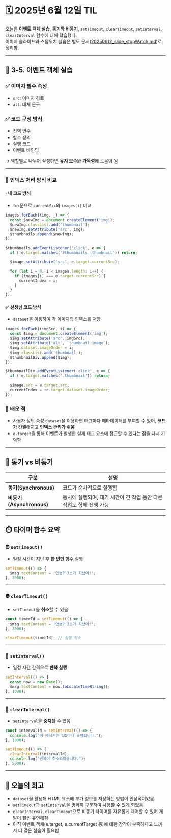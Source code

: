 
# 🗓️ 2025년 6월 12일 TIL

오늘은 **이벤트 객체 실습**, **동기와 비동기**, `setTimeout`, `clearTimeout`, `setInterval`, `clearInterval` 함수에 대해 학습했다.  
이미지 슬라이드와 스탑워치 실습은 별도 문서([20250612_slide_stopWatch.md](./20250612_slide_stopWatch.md))로 정리함.

---

## 📸 3-5. 이벤트 객체 실습

### ✅ 이미지 필수 속성
- `src`: 이미지 경로
- `alt`: 대체 문구

### ✅ 코드 구성 방식
- 전역 변수
- 함수 정의
- 실행 코드
- 이벤트 바인딩

→ 역할별로 나누어 작성하면 **유지 보수**와 **가독성**에 도움이 됨

---

### 🔁 인덱스 처리 방식 비교

#### ▫️ 내 코드 방식
- `for`문으로 `currentSrc`와 `images[i]` 비교
```js
images.forEach((img, _) => {
  const $newImg = document.createElement('img');
  $newImg.classList.add('thumbnail');
  $newImg.setAttribute('src', img);
  $thumbnails.append($newImg);
});

$thumbnails.addEventListener('click', e => {
  if (!e.target.matches('#thumbnails .thumbnail')) return;

  $image.setAttribute('src', e.target.currentSrc);

  for (let i = 0; i < images.length; i++) {
    if (images[i] === e.target.currentSrc) {
      currentIndex = i;
    }
  }
});
````

#### ✅ 선생님 코드 방식

* `dataset`을 이용하여 각 이미지의 인덱스를 저장

```js
images.forEach((imgSrc, i) => {
  const $img = document.createElement('img');
  $img.setAttribute('src', imgSrc);
  $img.setAttribute('alt', `thumbnail image`);
  $img.dataset.imageOrder = i;
  $img.classList.add('thumbnail');
  $thumbnailDiv.append($img);
});

$thumbnailDiv.addEventListener('click', e => {
  if (!e.target.matches('.thumbnail')) return;

  $image.src = e.target.src;
  currentIndex = +e.target.dataset.imageOrder;
});
```

### 🎯 배운 점

* 사용자 정의 속성 `dataset`을 이용하면 태그마다 메타데이터를 부여할 수 있어, **코드가 간결**해지고 **인덱스 관리가 쉬움**
* `e.target`을 통해 이벤트가 발생한 실제 태그 요소에 접근할 수 있다는 점을 다시 기억함

---

## 🔄 동기 vs 비동기

| 구분                    | 설명                                       |
| --------------------- | ---------------------------------------- |
| **동기(Synchronous)**   | 코드가 순차적으로 실행됨                            |
| **비동기(Asynchronous)** | 동시에 실행되며, 대기 시간이 긴 작업 동안 다른 작업도 함께 진행 가능 |

---

## ⏱️ 타이머 함수 요약

### ⏰ `setTimeout()`

* 일정 시간이 지난 후 **한 번만** 함수 실행

```js
setTimeout(() => {
  $msg.textContent = '안뇽? 3초가 지났어!';
}, 3000);
```

---

### ⛔ `clearTimeout()`

* `setTimeout`을 **취소**할 수 있음

```js
const timerId = setTimeout(() => {
  $msg.textContent = '안뇽? 3초가 지났어!';
}, 3000);

clearTimeout(timerId); // 실행 취소
```

---

### 🔁 `setInterval()`

* 일정 시간 간격으로 **반복 실행**

```js
setInterval(() => {
  const now = new Date();
  $msg.textContent = now.toLocaleTimeString();
}, 1000);
```

---

### 🛑 `clearInterval()`

* `setInterval`을 **중지**할 수 있음

```js
const intervalId = setInterval(() => {
  console.log("이 메시지는 1초마다 출력됩니다.");
}, 1000);

setTimeout(() => {
  clearInterval(intervalId);
  console.log("반복이 취소되었습니다.");
}, 5000);
```

---

## 📌 오늘의 회고

* `dataset`을 활용해 HTML 요소에 부가 정보를 저장하는 방법이 인상적이었음
* `setTimeout`과 `setInterval`을 명확히 구분하여 사용할 수 있게 되었음
* `clearInterval`, `clearTimeout`으로 비동기 타이머를 자유롭게 제어할 수 있어 개발이 훨씬 유연해짐
* 아직 이벤트 객체(e.target, e.currentTarget 등)에 대한 감각이 부족하다고 느껴서 더 많은 실습이 필요함

